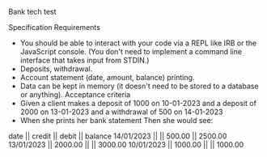 Bank tech test

Specification
Requirements
 - You should be able to interact with your code via a REPL like IRB or the JavaScript console. (You don't need to implement a command line interface that takes input from STDIN.)
 - Deposits, withdrawal.
 - Account statement (date, amount, balance) printing.
 - Data can be kept in memory (it doesn't need to be stored to a database or anything).
Acceptance criteria
 - Given a client makes a deposit of 1000 on 10-01-2023
  and a deposit of 2000 on 13-01-2023
  and a withdrawal of 500 on 14-01-2023
 - When she prints her bank statement
   Then she would see:

date || credit || debit || balance
14/01/2023 || || 500.00 || 2500.00
13/01/2023 || 2000.00 || || 3000.00
10/01/2023 || 1000.00 || || 1000.00